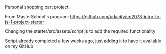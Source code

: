 Personal shopping cart project.

From MasterSchool's program: https://github.com/udacity/cd2073-intro-to-js-1-project-starter

Changing the starter/src/assets/script.js to add the required functionality

Script already completed a few weeks ago, just adding it to have it available on my GitHub